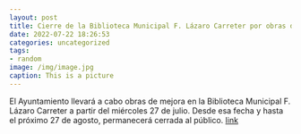 ```yaml
---
layout: post
title: Cierre de la Biblioteca Municipal F. Lázaro Carreter por obras de mejora
date: 2022-07-22 18:26:53
categories: uncategorized
tags:
- random
image: /img/image.jpg
caption: This is a picture
---
```

El Ayuntamiento llevará a cabo obras de mejora en la Biblioteca Municipal F. Lázaro Carreter a partir del miércoles 27 de julio. Desde esa fecha y hasta el próximo 27 de agosto, permanecerá cerrada al público.  [link](https://www.ayto-villacanada.es/noticias/cierre-de-la-biblioteca-municipal-f-lazaro-carreter-por-obras-de-mejora/)
